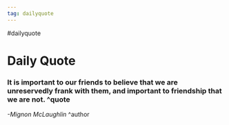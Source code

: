 ```yaml
---
tag: dailyquote
---
```


#dailyquote

# Daily Quote

### It is important to our friends to believe that we are unreservedly frank with them, and important to friendship that we are not. ^quote
*-Mignon McLaughlin* ^author
